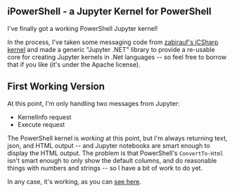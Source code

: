 ## iPowerShell - a Jupyter Kernel for PowerShell

I've finally got a working PowerShell Jupyter kernel! 

In the process, I've taken some messaging code from [zabirauf's iCSharp kernel](https://github.com/zabirauf/icsharp) and made a generic "Jupyter .NET" library to provide a re-usable core for creating Jupyter kernels in .Net languages -- so feel free to borrow that if you like (it's under the Apache license).

## First Working Version

At this point, I'm only handling two messages from Jupyter:

* KernelInfo request
* Execute request

The PowerShell kernel is _working_ at this point, but I'm always returning text, json, and HTML output -- and Jupyter notebooks are smart enough to display the HTML output.  The problem is that PowerShell's `ConvertTo-Html` isn't smart enough to only show the default columns, and do reasonable things with numbers and strings -- so I have a bit of work to do yet.

In any case, it's working, as you can [see here](ReadMe.ipynb).